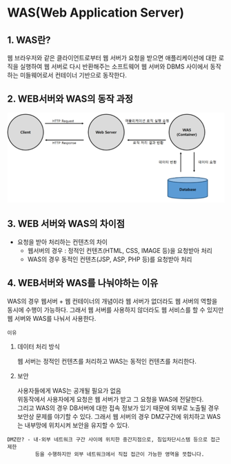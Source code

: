 # WAS(Web Application Server)
## 1. WAS란?
웹 브라우저와 같은 클라이언트로부터 웹 서버가 요청을 받으면 애플리케이션에
대한 로직을 실행하여 웹 서버로 다시 반환해주는 소프트웨어
웹 서버와 DBMS 사이에서 동작하는 미들웨어로서 컨테이너 기반으로 동작한다.

## 2. WEB서버와 WAS의 동작 과정
![web,was동작과정](./image1.png)

## 3. WEB 서버와 WAS의 차이점
* 요청을 받아 처리하는 컨텐츠의 차이
    * 웹서버의 경우 : 정적인 컨텐츠(HTML, CSS, IMAGE 등)을 요청받아 처리
    * WAS의 경우 동적인 컨텐츠(JSP, ASP, PHP 등)를 요청받아 처리

## 4. WEB서버와 WAS를 나눠야하는 이유
WAS의 경우 웹서버 + 웹 컨테이너의 개념이라 웹 서버가 없더라도 웹 서버의 역할을 동시에 수행이 가능하다.
그래서 웹 서버를 사용하지 않더라도 웹 서비스를 할 수 있지만 웹 서버와 WAS를 나눠서 사용한다.

    이유

1. 데이터 처리 방식

    웹 서버는 정적인 컨텐츠를 처리하고 WAS는 동적인 컨텐츠를 처리한다.
2. 보안

    사용자들에게 WAS는 공개될 필요가 없음<br>
    위동작에서 사용자에게 요청은 웹 서버가 받고 그 요청을 WAS에 전달한다.<br>
    그리고 WAS의 경우 DB서버에 대한 접속 정보가 있기 때문에 외부로 노출될 경우 보안상 문제를 야기할 수 있다.
    그래서 웹 서버의 경우 DMZ구간에 위치하고 WAS는 내부망에 위치시켜 보안을 유지할 수 있다.

```
DMZ란? - 내·외부 네트워크 구간 사이에 위치한 중간지점으로, 침입차단시스템 등으로 접근 제한
         등을 수행하지만 외부 네트워크에서 직접 접근이 가능한 영역을 뜻합니다.
```